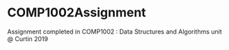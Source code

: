 # COMP1002Assignment
Assignment completed in COMP1002 : Data Structures and Algorithms unit  @ Curtin 2019
